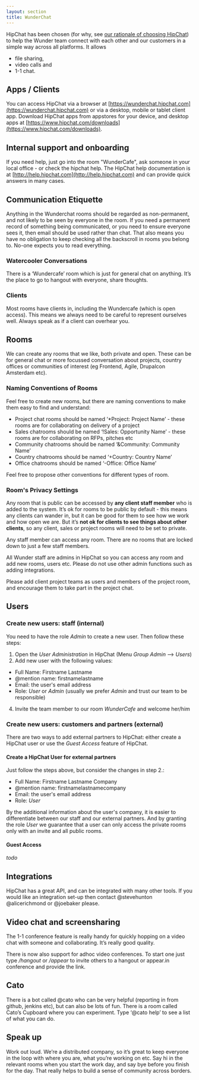 ```yaml
---
layout: section
title: WunderChat
---
```

HipChat has been chosen (for why, see [our rationale of choosing HipChat](hipchat-rationale)) to help the Wunder team connect with each other and our customers in a simple way across all platforms. It allows 

* file sharing, 
* video calls and 
* 1-1 chat.

## Apps / Clients
You can access HipChat via a browser at [https://wunderchat.hipchat.com](https://wunderchat.hipchat.com) or via a desktop, mobile or tablet client app. Download HipChat apps from appstores for your device, and desktop apps at [https://www.hipchat.com/downloads](https://www.hipchat.com/downloads). 

## Internal support and onboarding
If you need help, just go into the room "WunderCafe", ask someone in your local office - or check the hipchat help. The HipChat help documentation is at [http://help.hipchat.com](http://help.hipchat.com) and can provide quick answers in many cases.

## Communication Etiquette
Anything in the Wunderchat rooms should be regarded as non-permanent, and not likely to be seen by everyone in the room. If you need a permanent record of something being communicated, or you need to ensure everyone sees it, then email should be used rather than chat. That also means you have no obligation to keep checking all the backscroll in rooms you belong to. No-one expects you to read everything.

### Watercooler Conversations
There is a ‘Wundercafe’ room which is just for general chat on anything. It’s the place to go to hangout with everyone, share thoughts.

### Clients
Most rooms have clients in, including the Wundercafe (which is open access). This means we always need to be careful to represent ourselves well. Always speak as if a client can overhear you.

## Rooms
We can create any rooms that we like, both private and open. These can be for general chat or more focussed conversation about projects, country offices or communities of interest (eg Frontend, Agile, Drupalcon Amsterdam etc).

### Naming Conventions of Rooms
Feel free to create new rooms, but there are naming conventions to make them easy to find and understand:

* Project chat rooms should be named ‘*Project: Project Name’ - these rooms are for collaborating on delivery of a project
* Sales chatrooms should be named ‘!Sales: Opportunity Name’ - these rooms are for collaborating on RFPs, pitches etc
* Community chatrooms should be named ‘&Community: Community Name’
* Country chatrooms should be named ‘+Country: Country Name’
* Office chatrooms should be named ‘-Office: Office Name’

Feel free to propose other conventions for different types of room.

### Room's Privacy Settings
Any room that is public can be accessed by **any client staff member** who is added to the system. It’s ok for rooms to be public by default - this means any clients can wander in, but it can be good for them to see how we work and how open we are. But it’s **not ok for clients to see things about other clients**, so any client, sales or project rooms will need to be set to private. 

Any staff member can access any room. There are no rooms that are locked down to just a few staff members.

All Wunder staff are admins in HipChat so you can access any room and add new rooms, users etc. Please do not use other admin functions such as adding integrations. 

Please add client project teams as users and members of the project room, and encourage them to take part in the project chat.

## Users

### Create new users: staff (internal)
You need to have the role *Admin* to create a new user. Then follow these steps:

1. Open the *User Administration* in HipChat (Menu *Group Admin* --> *Users*)
2. Add new user with the following values:
  * Full Name: Firstname Lastname
  * @mention name: firstnamelastname
  * Email: the user's email address
  * Role: *User* or *Admin* (usually we prefer *Admin* and trust our team to be responsible)
4. Invite the team member to our room *WunderCafe* and welcome her/him

### Create new users: customers and partners (external)
There are two ways to add external partners to HipChat: either create a HipChat user or use the *Guest Access* feature of HipChat.

#### Create a HipChat User for external partners
Just follow the steps above, but consider the changes in step 2.:

* Full Name: Firstname Lastname Company
* @mention name: firstnamelastnamecompany
* Email: the user's email address
* Role: *User*

By the additional information about the user's company, it is easier to differentiate between our staff and our external partners. And by granting the role *User* we guarantee that a user can only access the private rooms only with an invite and all public rooms. 

#### Guest Access
*todo*

## Integrations
HipChat has a great API, and can be integrated with many other tools. If you would like an integration set-up then contact @stevehunton @alicerichmond or @joebaker please.

## Video chat and screensharing
The 1-1 conference feature is really handy for quickly hopping on a video chat with someone and collaborating. It’s really good quality. 

There is now also support for adhoc video conferences. To start one just type */hangout* or */appear* to invite others to a hangout or appear.in conference and provide the link.

## Cato
There is a bot called @cato who can be very helpful (reporting in from github, jenkins etc), but can also be lots of fun. There is a room called Cato’s Cupboard where you can experiment. Type ‘@cato help’ to see a list of what you can do.

## Speak up
Work out loud. We’re a distributed company, so it’s great to keep everyone in the loop with where you are, what you’re working on etc. Say hi in the relevant rooms when you start the work day, and say bye before you finish for the day. That really helps to build a sense of community across borders.
